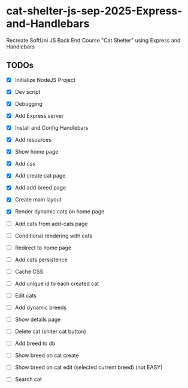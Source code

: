 # cat-shelter-js-sep-2025-Express-and-Handlebars
Recreate SoftUni JS Back End Course "Cat Shelter" using Express and Handlebars

## TODOs
 - [x] Initialize NodeJS Project
 - [x] Dev script
 - [x] Debugging
 - [x] Add Express server
 - [x] Install and Config Handlebars
 - [x] Add resources
 - [x] Show home page
 - [x] Add css
 - [x] Add create cat page
 - [x] Add add breed page
 - [x] Create main layout
 - [x] Render dynamic cats on home page
 - [ ] Add cats from add-cats page
 - [ ] Conditional rendering with cats
 - [ ] Redirect to home page
 - [ ] Add cats persistence
 - [ ] Cache CSS
 - [ ] Add unique id to each created cat
 - [ ] Edit cats
 - [ ] Add dynamic breeds
 - [ ] Show details page
 - [ ] Delete cat (shlter cat button)
 - [ ] Add breed to db
 - [ ] Show breed on cat create
 - [ ] Show breed on cat edit (selected current breed) (not EASY)
 - [ ] Search cat

